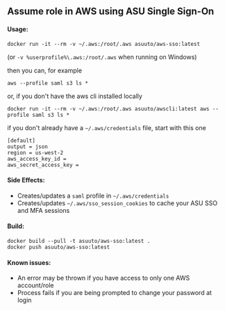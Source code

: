 ## Assume role in AWS using ASU Single Sign-On

#### Usage:

`docker run -it --rm -v ~/.aws:/root/.aws asuuto/aws-sso:latest`

(or `-v %userprofile%\.aws:/root/.aws` when running on Windows)

then you can, for example

`aws --profile saml s3 ls *`

or, if you don't have the aws cli installed locally

`docker run -it --rm -v ~/.aws:/root/.aws asuuto/awscli:latest aws --profile saml s3 ls *`

if you don't already have a `~/.aws/credentials` file, start with this one

```
[default]
output = json
region = us-west-2
aws_access_key_id = 
aws_secret_access_key = 
```

#### Side Effects:

* Creates/updates a `saml` profile in `~/.aws/credentials`
* Creates/updates `~/.aws/sso_session_cookies` to cache your ASU SSO and MFA sessions

#### Build:

```
docker build --pull -t asuuto/aws-sso:latest .
docker push asuuto/aws-sso:latest
```
#### Known issues:
- An error may be thrown if you have access to only one AWS account/role
- Process fails if you are being prompted to change your password at login
